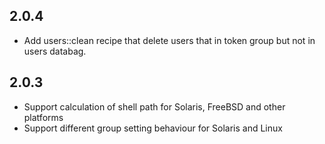 ## 2.0.4

  * Add users::clean recipe that delete users that in token group but
  not in users databag.

## 2.0.3

* Support calculation of shell path for Solaris, FreeBSD and other platforms
* Support different group setting behaviour for Solaris and Linux

